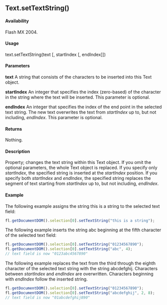 ## Text.setTextString()

#### Availability

Flash MX 2004.

#### Usage

text.setTextString(text [, startIndex [, endIndex]])

#### Parameters

**text** A string that consists of the characters to be inserted into this Text object.

**startIndex** An integer that specifies the index (zero-based) of the character in the string where the text will be inserted. This parameter is optional.

**endIndex** An integer that specifies the index of the end point in the selected text string. The new text overwrites the text from *startIndex* up to, but not including, *endIndex*. This parameter is optional.

#### Returns

Nothing.

#### Description

Property; changes the text string within this Text object. If you omit the optional parameters, the whole Text object is replaced. If you specify only *startIndex*, the specified string is inserted at the *startIndex* position. If you specify both *startIndex* and *endIndex*, the specified string replaces the segment of text starting from *startIndex* up to, but not including, *endIndex*.

#### Example

The following example assigns the string this is a string to the selected text field:

```javascript
fl.getDocumentDOM().selection[0].setTextString("this is a string");
```

The following example inserts the string abc beginning at the fifth character of the selected text field:

```javascript
fl.getDocumentDOM().selection[0].setTextString("01234567890");
fl.getDocumentDOM().selection[0].setTextString("abc", 4);
// text field is now "0123abc4567890"
```

The following example replaces the text from the third through the eighth character of the selected text string with the string abcdefghij. Characters between *startIndex* and *endIndex* are overwritten. Characters beginning with *endIndex* follow the inserted string.

```javascript
fl.getDocumentDOM().selection[0].setTextString("01234567890");
fl.getDocumentDOM().selection[0].setTextString("abcdefghij", 2, 8);
// text field is now "01abcdefghij890"

```
